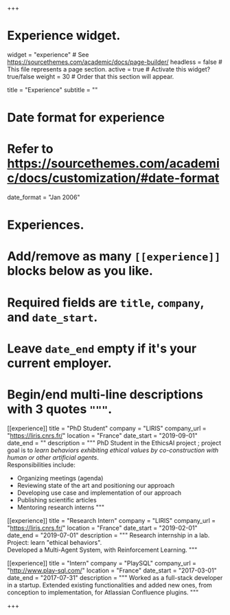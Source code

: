 +++
# Experience widget.
widget = "experience"  # See https://sourcethemes.com/academic/docs/page-builder/
headless = false  # This file represents a page section.
active = true  # Activate this widget? true/false
weight = 30  # Order that this section will appear.

title = "Experience"
subtitle = ""

# Date format for experience
#   Refer to https://sourcethemes.com/academic/docs/customization/#date-format
date_format = "Jan 2006"

# Experiences.
#   Add/remove as many `[[experience]]` blocks below as you like.
#   Required fields are `title`, `company`, and `date_start`.
#   Leave `date_end` empty if it's your current employer.
#   Begin/end multi-line descriptions with 3 quotes `"""`.
[[experience]]
  title = "PhD Student"
  company = "LIRIS"
  company_url = "https://liris.cnrs.fr/"
  location = "France"
  date_start = "2019-09-01"
  date_end = ""
  description = """
  PhD Student in the EthicsAI project ; project goal is to *learn behaviors exhibiting ethical values by co-construction
  with human or other artificial agents*.  
  Responsibilities include:
  * Organizing meetings (agenda)
  * Reviewing state of the art and positioning our approach
  * Developing use case and implementation of our approach
  * Publishing scientific articles
  * Mentoring research interns
  """

[[experience]]
  title = "Research Intern"
  company = "LIRIS"
  company_url = "https://liris.cnrs.fr/"
  location = "France"
  date_start = "2019-02-01"
  date_end = "2019-07-01"
  description = """
  Research internship in a lab.  
  Project: learn "ethical behaviors".  
  Developed a Multi-Agent System, with Reinforcement Learning.
  """

[[experience]]
  title = "Intern"
  company = "PlaySQL"
  company_url = "http://www.play-sql.com/"
  location = "France"
  date_start = "2017-03-01"
  date_end = "2017-07-31"
  description = """
  Worked as a full-stack developer in a startup.
  Extended existing functionalities and added new ones, from conception to implementation, for Atlassian Confluence plugins.
  """

+++
